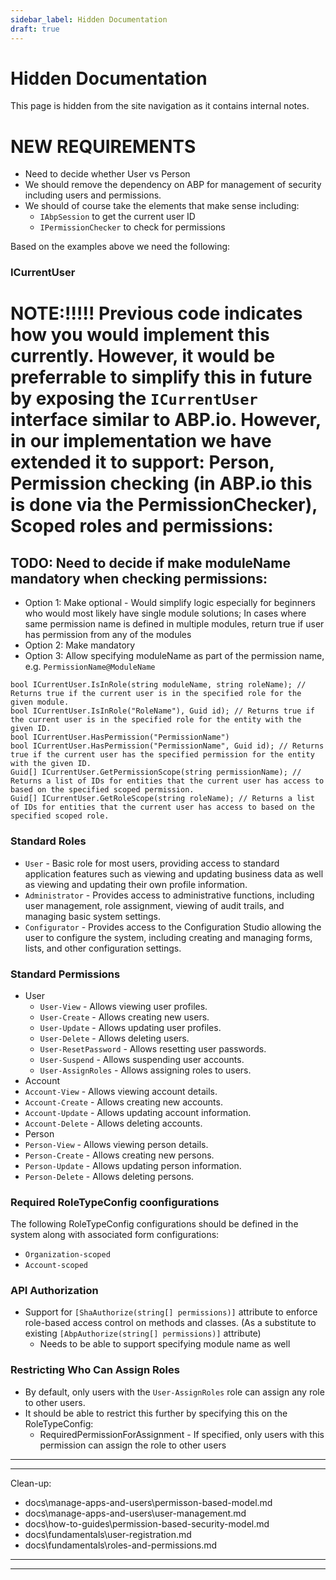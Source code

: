```yaml
---
sidebar_label: Hidden Documentation
draft: true
---
```


# Hidden Documentation

This page is hidden from the site navigation as it contains internal notes.


# NEW REQUIREMENTS

- Need to decide whether User vs Person
- We should remove the dependency on ABP for management of security including users and permissions.
- We should of course take the elements that make sense including:
  - `IAbpSession` to get the current user ID
  - `IPermissionChecker` to check for permissions

Based on the examples above we need the following:
### ICurrentUser
# NOTE:!!!!! Previous code indicates how you would implement this currently. However, it would be preferrable to simplify this in future by exposing the `ICurrentUser` interface similar to ABP.io. However, in our implementation we have extended it to support: Person, Permission checking (in ABP.io this is done via the PermissionChecker), Scoped roles and permissions:

## TODO: Need to decide if make moduleName mandatory when checking permissions:
- Option 1: Make optional - Would simplify logic especially for beginners who would most likely have single module solutions; In cases where same permission name is defined in multiple modules, return true if user has permission from any of the modules
- Option 2: Make mandatory
- Option 3: Allow specifying moduleName as part of the permission name, e.g. `PermissionName@ModuleName`

```
bool ICurrentUser.IsInRole(string moduleName, string roleName); // Returns true if the current user is in the specified role for the given module.
bool ICurrentUser.IsInRole("RoleName"), Guid id); // Returns true if the current user is in the specified role for the entity with the given ID.
bool ICurrentUser.HasPermission("PermissionName")
bool ICurrentUser.HasPermission("PermissionName", Guid id); // Returns true if the current user has the specified permission for the entity with the given ID.
Guid[] ICurrentUser.GetPermissionScope(string permissionName); // Returns a list of IDs for entities that the current user has access to based on the specified scoped permission.
Guid[] ICurrentUser.GetRoleScope(string roleName); // Returns a list of IDs for entities that the current user has access to based on the specified scoped role.
```

### Standard Roles
- `User` - Basic role for most users, providing access to standard application features such as viewing and updating business data as well as viewing and updating their own profile information.
- `Administrator` - Provides access to administrative functions, including user management, role assignment, viewing of audit trails, and managing basic system settings.
- `Configurator` - Provides access to the Configuration Studio allowing the user to configure the system, including creating and managing forms, lists, and other configuration settings.

### Standard Permissions
- User
  - `User-View` - Allows viewing user profiles.
  - `User-Create` - Allows creating new users.
  - `User-Update` - Allows updating user profiles.
  - `User-Delete` - Allows deleting users.
  - `User-ResetPassword` - Allows resetting user passwords.
  - `User-Suspend` - Allows suspending user accounts.
  - `User-AssignRoles` - Allows assigning roles to users.
- Account
 - `Account-View` - Allows viewing account details.
 - `Account-Create` - Allows creating new accounts.
 - `Account-Update` - Allows updating account information.
 - `Account-Delete` - Allows deleting accounts.
- Person
 - `Person-View` - Allows viewing person details.
 - `Person-Create` - Allows creating new persons.
 - `Person-Update` - Allows updating person information.
 - `Person-Delete` - Allows deleting persons.

### Required RoleTypeConfig coonfigurations
The following RoleTypeConfig configurations should be defined in the system along with associated form configurations:
- `Organization-scoped`
- `Account-scoped`

### API Authorization
- Support for `[ShaAuthorize(string[] permissions)]` attribute to enforce role-based access control on methods and classes. (As a substitute to existing `[AbpAuthorize(string[] permissions)]` attribute)
  - Needs to be able to support specifying module name as well

### Restricting Who Can Assign Roles
- By default, only users with the `User-AssignRoles` role can assign any role to other users.
- It should be able to restrict this further by specifying this on the RoleTypeConfig:
  - RequiredPermissionForAssignment - If specified, only users with this permission can assign the role to other users

---
---
Clean-up:
- docs\manage-apps-and-users\permisson-based-model.md
- docs\manage-apps-and-users\user-management.md
- docs\how-to-guides\permission-based-security-model.md
- docs\fundamentals\user-registration.md
- docs\fundamentals\roles-and-permissions.md
---
---